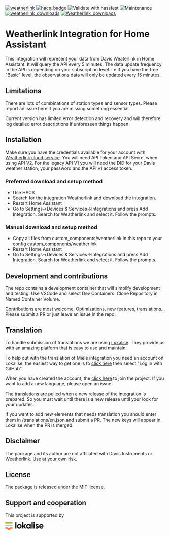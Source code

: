 [![weatherlink](https://img.shields.io/github/v/release/astrandb/weatherlink)](https://github.com/astrandb/weatherlink/releases/latest) [![hacs_badge](https://img.shields.io/badge/HACS-Default-blue.svg)](https://github.com/hacs/integration) ![Validate with hassfest](https://github.com/astrandb/weatherlink/workflows/Validate%20with%20hassfest/badge.svg) ![Maintenance](https://img.shields.io/maintenance/yes/2023.svg) [![weatherlink_downloads](https://img.shields.io/github/downloads/astrandb/weatherlink/total)](https://github.com/astrandb/weatherlink) [![Weatherlink_downloads](https://img.shields.io/github/downloads/astrandb/weatherlink/latest/total)](https://github.com/astrandb/weatherlink)

# Weatherlink Integration for Home Assistant

This integration will represent your data from Davis Weaterlink in Home Assistant.
It will query the API every 5 minutes. The data update frequency in the API is depending on your subscription level. I e if you have the free "Basic" level, the observations data will only be updated every 15 minutes.

## Limitations

There are lots of combinations of station types and sensor types. Please report an issue here if you are missing something essential.

Current version has limited error detection and recovery and will therefore log detailed error descriptions if unforeseen things happen.


## Installation

Make sure you have the credentials available for your account with [Weatherlink cloud service](https://www.weatherlink.com). You will need API Token and API Secret when using API V2. For the legacy API V1 you will need the DID for your Davis weather station, your password and the API v1 access token.

### Preferred download and setup method

- Use HACS
- Search for the integration Weatherlink and download the integration.
- Restart Home Assistant
- Go to Settings->Devices & Services->Integrations and press Add Integration. Search for Weatherlink and select it. Follow the prompts.

### Manual download and setup method

- Copy all files from custom_components/weatherlink in this repo to your config custom_components/weatherlink
- Restart Home Assistant
- Go to Settings->Devices & Services->Integrations and press Add Integration. Search for Weatherlink and select it. Follow the prompts.

## Development and contributions
The repo contains a development container that will simplify development and testing. Use VSCode and select Dev Containers: Clone Repository in Named Container Volume.

Contributions are most welcome. Optimizations, new features, translations... Please submit a PR or just leave an issue in the repo.

## Translation
To handle submission of translations we are using [Lokalise](https://lokalise.com/login/). They provide us with an amazing platform that is easy to use and maintain.

To help out with the translation of Miele integration  you need an account on Lokalise, the easiest way to get one is to [click here](https://lokalise.com/login/)  then select "Log in with GitHub".

When you have created the account, the [click here](https://app.lokalise.com/public/7686649965196d3196cb85.23152808/) to join the project. If you want to add a new language, please open an issue.

The translations are pulled when a new release of the integration is prepared. So you must wait until there is a new release until your look for your updates.

If you want to add new elements that needs translation you should enter them in /translations/en.json and submit a PR. The new keys will appear in Lokalise when the PR is merged.

## Disclaimer

The package and its author are not affiliated with Davis Instruments or Weatherlink. Use at your own risk.

## License

The package is released under the MIT license.

## Support and cooperation
This project is supported by

[<img src="https://raw.githubusercontent.com/astrandb/documents/fef0776bbb7924e0253b9755d7928631fb19d5c7/img/Lokalise_logo_colour_black_text.svg" width=120>](https://lokalise.com)
